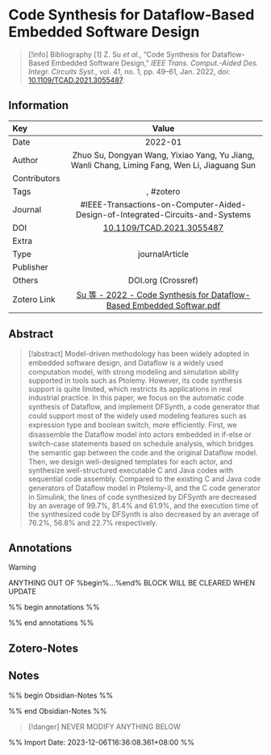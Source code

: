 # Code Synthesis for Dataflow-Based Embedded Software Design
> [!info] Bibliography
> [1]  Z. Su _et al._, “Code Synthesis for Dataflow-Based Embedded Software Design,” _IEEE Trans. Comput.-Aided Des. Integr. Circuits Syst._, vol. 41, no. 1, pp. 49–61, Jan. 2022, doi: [10.1109/TCAD.2021.3055487](https://doi.org/10.1109/TCAD.2021.3055487).

## Information

| Key          |                                   Value                                   |
| :----------- | :-----------------------------------------------------------------------: |
| Date         |                                      2022-01  |
| Author       |                         Zhuo Su, Dongyan Wang, Yixiao Yang, Yu Jiang, Wanli Chang, Liming Fang, Wen Li, Jiaguang Sun                          |
| Contributors |                                                           |
| Tags         |                           , #zotero                           |
| Journal      |                            #IEEE-Transactions-on-Computer-Aided-Design-of-Integrated-Circuits-and-Systems              |
| DOI          |                            [10.1109/TCAD.2021.3055487](https://ieeexplore.ieee.org/document/9340303/)                             |
| Extra        |                                              |
| Type         |                            journalArticle                           |
| Publisher    |                                                              |
| Others       |     DOI.org (Crossref)         |
| Zotero Link  |                             [Su 等 - 2022 - Code Synthesis for Dataflow-Based Embedded Softwar.pdf](zotero://select/library/items/IQ38SJIQ)                             |

## Abstract
> [!abstract]
> Model-driven methodology has been widely adopted in embedded software design, and Dataﬂow is a widely used computation model, with strong modeling and simulation ability supported in tools such as Ptolemy. However, its code synthesis support is quite limited, which restricts its applications in real industrial practice. In this paper, we focus on the automatic code synthesis of Dataﬂow, and implement DFSynth, a code generator that could support most of the widely used modeling features such as expression type and boolean switch, more efﬁciently. First, we disassemble the Dataﬂow model into actors embedded in if-else or switch-case statements based on schedule analysis, which bridges the semantic gap between the code and the original Dataﬂow model. Then, we design well-designed templates for each actor, and synthesize well-structured executable C and Java codes with sequential code assembly. Compared to the existing C and Java code generators of Dataﬂow model in Ptolemy-II, and the C code generator in Simulink, the lines of code synthesized by DFSynth are decreased by an average of 99.7%, 81.4% and 61.9%, and the execution time of the synthesized code by DFSynth is also decreased by an average of 76.2%, 56.8% and 22.7% respectively.

## Annotations
> [!warning]
> ANYTHING OUT OF %begin%...%end% BLOCK WILL BE CLEARED WHEN UPDATE

%% begin annotations %%


%% end annotations %%

## Zotero-Notes




## Notes
%% begin Obsidian-Notes %%



%% end Obsidian-Notes %%
> [!danger]
> NEVER MODIFY ANYTHING BELOW

%% Import Date: 2023-12-06T16:36:08.361+08:00 %%
